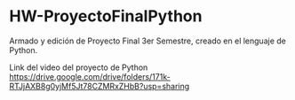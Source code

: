 # HW-ProyectoFinalPython
Armado y edición de Proyecto Final 3er Semestre, creado en el lenguaje de Python.

Link del video del proyecto de Python https://drive.google.com/drive/folders/171k-RTJjAXB8g0yjMf5Jt78CZMRxZHbB?usp=sharing
